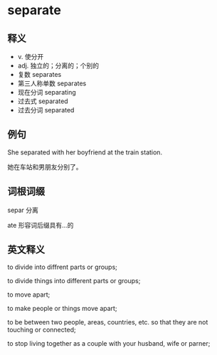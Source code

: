 # separate

## 释义

- v. 使分开
- adj. 独立的；分离的；个别的
- 复数 separates
- 第三人称单数 separates
- 现在分词 separating
- 过去式 separated
- 过去分词 separated




## 例句

She separated with her boyfriend at the train station.

她在车站和男朋友分别了。

## 词根词缀

separ 分离

ate 形容词后缀具有...的



## 英文释义

to divide into diffrent parts or groups;

to divide things into different parts or groups;

to move apart;

to make people or things move apart;

to be between two people, areas, countries, etc. so that they are not touching or connected;

to stop living together as a couple with your husband, wife or parner;
